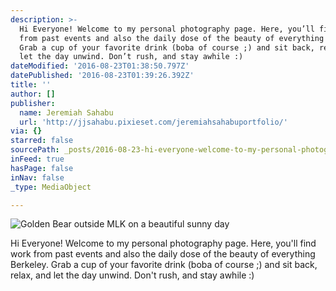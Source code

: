 ```yaml
---
description: >-
  Hi Everyone! Welcome to my personal photography page. Here, you’ll find work
  from past events and also the daily dose of the beauty of everything Berkeley.
  Grab a cup of your favorite drink (boba of course ;) and sit back, relax, and
  let the day unwind. Don’t rush, and stay awhile :)
dateModified: '2016-08-23T01:38:50.797Z'
datePublished: '2016-08-23T01:39:26.392Z'
title: ''
author: []
publisher:
  name: Jeremiah Sahabu
  url: 'http://jjsahabu.pixieset.com/jeremiahsahabuportfolio/'
via: {}
starred: false
sourcePath: _posts/2016-08-23-hi-everyone-welcome-to-my-personal-photography-page-here.md
inFeed: true
hasPage: false
inNav: false
_type: MediaObject

---
```

![Golden Bear outside MLK on a beautiful sunny day ](https://the-grid-user-content.s3-us-west-2.amazonaws.com/6aaccd04-06d0-4773-b3c5-2b78c045446e.jpg)

Hi Everyone! Welcome to my personal photography page. Here, you'll find work from past events and also the daily dose of the beauty of everything Berkeley. Grab a cup of your favorite drink (boba of course ;) and sit back, relax, and let the day unwind. Don't rush, and stay awhile :)